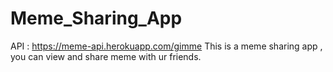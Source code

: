 # Meme_Sharing_App
API : https://meme-api.herokuapp.com/gimme
This is a meme sharing app , you can view and share meme with ur friends.
